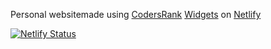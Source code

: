 <p>Personal websitemade using <a
                        href="https://profile.codersrank.io/register?utm_source=invitation&utm_medium=copy&utm_campaign=60c5acda3be8eb00018c3f45"
                        target="_blank" rel="noopener">CodersRank</a> <a
                        href="https://docs.codersrank.io/widgets/"
                        target="_blank" rel="noopener">Widgets</a> on <a href="https://www.netlify.com">
                        Netlify</a></p>
                <a href="https://github.com/AjmalShajahan/dev-website" target="_blank" rel="noopener">
</p>

[![Netlify Status](https://api.netlify.com/api/v1/badges/1564faab-6a0e-41b5-8f79-c8967dbad671/deploy-status)](https://app.netlify.com/sites/ajmals/deploys)

